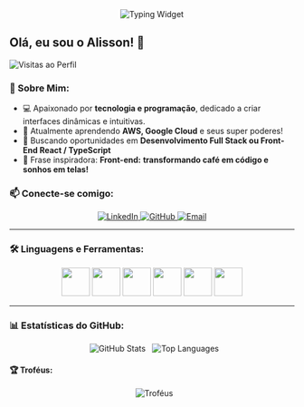 <div align="center">
  <img src="https://readme-typing-svg.herokuapp.com?font=Fira+Code&pause=1000&color=FF6347&width=435&lines=Bem+vindo(a)+ao+meu+GitHub!🚀💻;Sou+um+Dev+Full-Stack!❤️👨‍💻;Vamos+construir+algo+incrível+🧱!;<+>In+Code+We+Trust</>💚💻" alt="Typing Widget" />
</div>

## Olá, eu sou o Alisson! 👋

![Visitas ao Perfil](https://komarev.com/ghpvc/?username=alisson&color=blue&style=flat-square)

### 🚀 Sobre Mim:
- 💻 Apaixonado por **tecnologia e programação**, dedicado a criar interfaces dinâmicas e intuitivas.
- 🌱 Atualmente aprendendo **AWS, Google Cloud** e seus super poderes!
- 🎯 Buscando oportunidades em **Desenvolvimento Full Stack ou Front-End React / TypeScript**
- 🤡 Frase inspiradora: **Front-end:** **transformando café em código e sonhos em telas!**


### 📫 Conecte-se comigo:
<div align="center">
  <a href="https://linkedin.com/in/alissonooliveira" target="_blank">
    <img src="https://img.shields.io/badge/LinkedIn-blue?style=for-the-badge&logo=linkedin&logoColor=white" alt="LinkedIn"/>
  </a>
  <a href="https://github.com/alissonooliveiraofc/" target="_blank">
    <img src="https://img.shields.io/badge/GitHub-black?style=for-the-badge&logo=github&logoColor=white" alt="GitHub"/>
  </a>
  <a href="mailto:alissonooliveiraofc@gmail.com" target="_blank">
    <img src="https://img.shields.io/badge/Email-red?style=for-the-badge&logo=gmail&logoColor=white" alt="Email"/>
  </a>
</div>


---



### 🛠️ Linguagens e Ferramentas:
<p align="center">
  <img src="https://cdn.jsdelivr.net/gh/devicons/devicon/icons/javascript/javascript-original.svg" width="50px" />
  <img src="https://cdn.jsdelivr.net/gh/devicons/devicon/icons/html5/html5-original.svg" width="50px" />
  <img src="https://cdn.jsdelivr.net/gh/devicons/devicon/icons/css3/css3-original.svg" width="50px" />
  <img src="https://cdn.jsdelivr.net/gh/devicons/devicon/icons/react/react-original.svg" width="50px" />
  <img src="https://cdn.jsdelivr.net/gh/devicons/devicon/icons/nodejs/nodejs-original.svg" width="50px" />
  <img src="https://cdn.jsdelivr.net/gh/devicons/devicon/icons/git/git-original.svg" width="50px" />
</p>

---

### 📊 Estatísticas do GitHub:
<div align="center">
  <img src="https://github-readme-stats.vercel.app/api?username=alissonooliveiraofc&show_icons=true&theme=dark" alt="GitHub Stats"/>
  <img src="https://github-readme-stats.vercel.app/api/top-langs/?username=alissonooliveiraofc&layout=compact&theme=dark" alt="Top Languages"/>
</div>

#### 🏆 Troféus:
<div align="center">
  <img src="https://github-profile-trophy.vercel.app/?username=alissonooliveiraofc&theme=flat&margin-w=15&margin-h=15" alt="Troféus" />
</div> 


<!--
**alissonooliveiraofc/alissonooliveiraofc** is a ✨ _special_ ✨ repository because its `README.md` (this file) appears on your GitHub profile.

Here are some ideas to get you started:

- 🔭 I’m currently working on ...
- 🌱 I’m currently learning ...
- 👯 I’m looking to collaborate on ...
- 🤔 I’m looking for help with ...
- 💬 Ask me about ...
- 📫 How to reach me: ...
- 😄 Pronouns: ...
- ⚡ Fun fact: ...
-->
